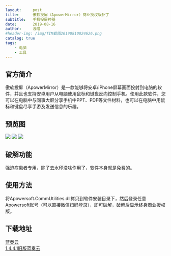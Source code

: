 ```yaml
---
layout:     post
title:      傲软投屏（ApowerMirror）商业授权版补丁
subtitle:   手机投屏神器
date:       2019-08-16
author:     浅唱
#header-img: /img/TIM截图20190810024626.png
catalog: true
tags:
    - 电脑
    - 工具
---
```


## 官方简介
傲软投屏（ApowerMirror）是一款能够将安卓/iPhone屏幕画面投射到电脑的软件，并且也支持安卓用户从电脑使用鼠标和键盘反向控制手机。使用此款软件，您可以在电脑中与同事大屏分享手机中PPT、PDF等文件材料，也可以在电脑中用鼠标和键盘尽享手游及发送信息的乐趣。

## 预览图
![](/img/TIM截图20190816015445.png)
![](/img/TIM截图20190816015822.png)
![](/img/TIM截图20190816015849.png)

## 破解功能
强迫症患者专用，除了去水印没啥作用了，软件本身就是免费的。

## 使用方法
将Apowersoft.CommUtilities.dll拷贝到软件安装目录下，然后登录任意Apowersoft账号（可以直接微信扫码登录），即可破解，破解后显示终身商业授权版。

## 下载地址
[蓝奏云](https://www.lanzous.com/i5lfjfa)  
[1.4.4.1旧版蓝奏云](https://wwx.lanzoux.com/iJ0xOhoyu0f)
